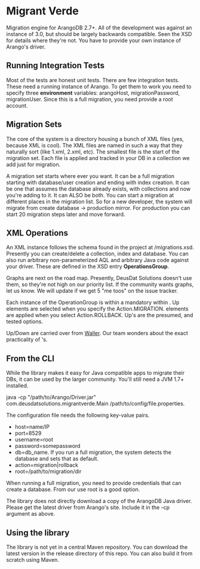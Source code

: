 # Migrant Verde
Migration engine for ArangoDB 2.7+. All of the development was against an instance of 3.0, but should be largely 
backwards compatible. Seen the XSD for details where they're not. You have to provide your own instance of Arango's
driver.

## Running Integration Tests
Most of the tests are honest unit tests. There are few integration tests. These need a running instance of Arango.
To get them to work you need to specify three **environment** variables: arangoHost, migrationPassword, migrationUser.
Since this is a full migration, you need provide a root account. 

## Migration Sets
The core of the system is a directory housing a bunch of XML files (yes, because XML is cool). The
XML files are named in such a way that they naturally sort (like 1.xml, 2.xml, etc). The smallest 
file is the start of the migration set. Each file is applied and tracked in your DB in a collection we add just for 
migration. 

A migration set starts where ever you want. It can be a full migration starting with database/user
creation and ending with index creation. It can be one that assumes the database already exists, with
collections and now you're adding to it. It can ALSO be both. You can start a migration at different
places in the migration list. So for a new developer, the system will migrate from create database -> production mirror.
For production you can start 20 migration steps later and move forward.

## XML Operations
An XML instance follows the schema found in the project at /migrations.xsd. Presently you can create/delete a 
collection, index and database. You can also run arbitrary non-parameterized AQL and arbitrary Java code against your 
driver. These are defined in the XSD entry **OperationsGroup**. 

Graphs are next on the road map. Presently, DeusDat Solutions doesn't use them, so they're not high on our priority 
list. If the community wants graphs, let us know. We will update if we get 5 "me toos" on the issue tracker.

Each instance of the OperationGroup is within a mandatory <up> within <migration>. Up elements are selected when you 
specify the Action.MIGRATION. <down> elements are applied when you select Action.ROLLBACK. Up's are the presumed, and 
tested options.

Up/Down are carried over from [Waller](https://github.com/deusdat/waller). Our team wonders about the exact practicality
 of <down>'s. 

## From the CLI
While the library makes it easy for Java compatible apps to migrate their DBs, it can be used by the larger community. 
You'll still need a JVM 1.7+ installed.

java -cp "/path/to/Arango/Driver.jar" com.deusdatsolutions.migrantverde.Main /path/to/config/file.properties.

The configuration file needs the following key-value pairs.

* host=name/IP
* port=8529
* username=root
* password=somepassword
* db=db_name. If you run a full migration, the system detects the database and sets that as default.
* action=migration|rollback
* root=/path/to/migration/dir

When running a full migration, you need to provide credentials that can create a database. From our use root is a good
option. 

The library does not directly download a copy of the ArangoDB Java driver. Please get the latest driver from Arango's site. Include it in the -cp argument as above.

## Using the library
The library is not yet in a central Maven repository. You can download the latest version in the release directory of this repo. You can also build it from scratch using Maven.
